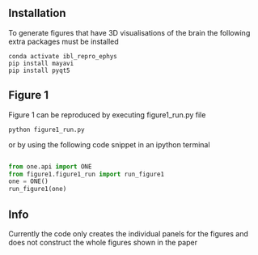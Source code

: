 ## Installation
To generate figures that have 3D visualisations of the brain the following extra packages must be installed 
```
conda activate ibl_repro_ephys
pip install mayavi
pip install pyqt5
```

## Figure 1

Figure 1 can be reproduced by executing figure1_run.py file 
```
python figure1_run.py
```

or by using the following code snippet in an ipython terminal
```python

from one.api import ONE
from figure1.figure1_run import run_figure1
one = ONE()
run_figure1(one)

```
## Info
Currently the code only creates the individual panels for the figures and does not construct the whole figures shown in
the paper
